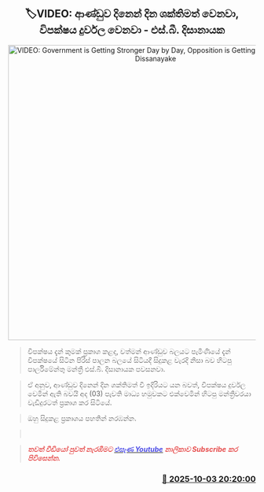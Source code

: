 <p align='center'><b><h2 align='center' title='VIDEO: Government is Getting Stronger Day by Day, Opposition is Getting Weaker - S.B. Dissanayake'>🏷VIDEO: ආණ්ඩුව දිනෙන් දින ශක්තිමත් වෙනවා, විපක්ෂය දුර්වල වෙනවා - එස්.බී. දිසානායක</h2></b></p>
<p align='center'><img src='https://helakuru.sgp1.cdn.digitaloceanspaces.com/esana/images/lib/sb-video.jpg' width='600' alt='VIDEO: Government is Getting Stronger Day by Day, Opposition is Getting Weaker - S.B. Dissanayake'></p>

> විපක්ෂය දැන් කුමක් ප්‍රකාශ කළද, වත්මන් ආණ්ඩුව බලයට පැමිණියේ දැන් විපක්ෂයේ සිටින පිරිස් පාලන බලයේ සිටියදී සිදුකළ වැරදි නිසා බව හිටපු පාර්ලිමේන්තු මන්ත්‍රී එස්.බී. දිසානායක පවසනවා.

> ඒ අනුව, ආණ්ඩුව දිනෙන් දින ශක්තිමත් වී ඉදිරියට යන බවත්, විපක්ෂය දුර්වල වෙමින් ඇති බවයි අද (03) පැවති මාධ්‍ය හමුවකට එක්වෙමින් හිටපු මන්ත්‍රීවරයා වැඩිදුරටත් ප්‍රකාශ කර සිටියේ.

> ඔහු සිදුකළ ප්‍රකාශය පහතින් නරඹන්න.

>  

> <span style='color:#e64d4d'><em><strong>තවත් වීඩියෝ පුවත් නැරඹීමට </strong></em></span><a href='https://youtube.com/@esanamedia?si=UZCWEZmqFcpzlvdV'><span style='color:#4d4de6'><em><strong>එසැණ Youtube</strong></em></span></a><span style='color:#e64d4d'><em><strong> නාලිකාව Subscribe කර පිවිසෙන්න.</strong></em></span>



<h3 align='right'><a href='https://www.helakuru.lk/esana/p/114220/'>📅 2025-10-03 20:20:00</a></h3>
